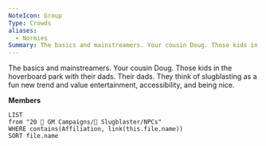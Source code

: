 ```yaml
---
NoteIcon: Group
Type: Crowds
aliases:
  - Normies
Summary: The basics and mainstreamers. Your cousin Doug. Those kids in the hoverboard park with their dads. Their dads. They think of slugblasting as a fun new trend and value entertainment, accessibility, and being nice.
---
```

The basics and mainstreamers. Your cousin Doug. Those kids in the hoverboard park with their dads. Their dads. They think of slugblasting as a fun new trend and value entertainment, accessibility, and being nice.

**Members**
```dataview
LIST
from "20 🌟 GM Campaigns/🐌 Slugblaster/NPCs"
WHERE contains(Affiliation, link(this.file.name))
SORT file.name
```